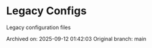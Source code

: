 # Legacy Configs

Legacy configuration files

Archived on: 2025-09-12 01:42:03
Original branch: main

